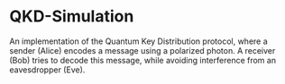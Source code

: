 # QKD-Simulation
An implementation of the Quantum Key Distribution protocol, where a sender (Alice) encodes a message using a polarized photon. A receiver (Bob) tries to decode this message, while avoiding interference from an eavesdropper (Eve).
